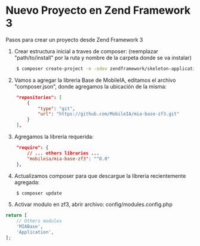 # Nuevo Proyecto en Zend Framework 3
Pasos para crear un proyecto desde Zend Framework 3

1. Crear estructura inicial a traves de composer: (reemplazar "path/to/install" por la ruta y nombre de la carpeta donde se va instalar)
```bash
    $ composer create-project -n -sdev zendframework/skeleton-application path/to/install
```
2. Vamos a agregar la libreria Base de MobileIA, editamos el archivo "composer.json", donde agregamos la ubicación de la misma:
```json
    "repositories": [
        {
            "type": "git",
            "url": "https://github.com/MobileIA/mia-base-zf3.git"
        }
    ],
```
3. Agregamos la librería requerida:
```json
    "require": {
        // ... others libraries ...
        "mobileia/mia-base-zf3": "^0.0"
    },
```
4. Actualizamos composer para que descargue la libreria recientemente agregada:
```bash
    $ composer update
```
5. Activar modulo en zf3, abrir archivo: config/modules.config.php
```php
return [
    // Others modules
    'MIABase',
    'Application',
];
```